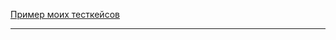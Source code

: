 [Пример моих тесткейсов]((https://docs.google.com/spreadsheets/d/1-s63lZvQviBPuuEwKqMGvc6YTwUhmzcVbGQ0OQcD0_Y/edit#gid=224410608)(https://docs.google.com/spreadsheets/d/18_LQJ5rds9KjzLokxwaW-TtbyJvtK6JjfzWScLgARuo/edit#gid=0))


---

